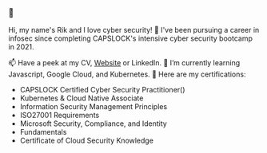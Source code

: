 ### 👋

H﻿i, my name's Rik and I love cyber security! 🦾
I﻿'ve been pursuing a career in infosec since completing CAPSLOCK's intensive cyber security bootcamp in 2021.

📫 Have a peek at my CV, [Website](rikdeakin.com) or LinkedIn.
🌱 I’m currently learning Javascript, Google Cloud, and Kubernetes.
🤖 Here are my certifications:

- CAPSLOCK Certified Cyber Security Practitioner()
- Kubernetes & Cloud Native Associate
- Information Security Management Principles
- ISO27001 Requirements
- Microsoft Security, Compliance, and Identity
- Fundamentals
- Certificate of Cloud Security Knowledge



<!--
**rikdeakin/rikdeakin** is a ✨ _special_ ✨ repository because its `README.md` (this file) appears on your GitHub profile.

Here are some ideas to get you started:

- 🔭 I’m currently working on ...
- 🌱 I’m currently learning ...
- 👯 I’m looking to collaborate on ...
- 🤔 I’m looking for help with ...
- 💬 Ask me about ...
- 📫 How to reach me: ...
- 😄 Pronouns: ...
- ⚡ Fun fact: ...
-->
